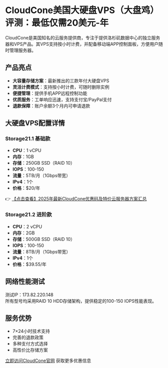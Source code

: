 # CloudCone美国大硬盘VPS（大盘鸡）评测：最低仅需20美元-年

CloudCone是美国知名的云服务提供商，专注于提供洛杉矶数据中心的独立服务器和VPS产品。其VPS支持按小时计费，并配备移动端APP控制面板，方便用户随时管理服务器。

## 产品亮点

- **大容量存储方案**：最新推出的三款年付大硬盘VPS
- **灵活计费模式**：支持按小时计费，可随时删除实例
- **便捷管理**：提供手机APP远程控制功能
- **优质服务**：工单响应迅速，支持支付宝/PayPal支付
- **退款保障**：账户余额3个月内可申请退款

## 大硬盘VPS配置详情

### Storage21.1 基础款
- **CPU**：1 vCPU
- **内存**：1GB
- **存储**：250GB SSD（RAID 10）
- **IOPS**：100-150
- **流量**：5TB/月（1Gbps带宽）
- **IPv4**：1个
- **价格**：$20/年

👉 [【点击查看】2025年最新CloudCone优惠码及特价云服务器方案汇总](https://bit.ly/Cloudcone)

### Storage21.2 进阶款
- **CPU**：2 vCPU
- **内存**：2GB
- **存储**：500GB SSD（RAID 10）
- **IOPS**：100-150
- **流量**：8TB/月（1Gbps带宽）
- **IPv4**：1个
- **价格**：$39.55/年

## 网络性能测试
测试IP：173.82.220.148  
所有型号均采用RAID 10 HDD存储架构，提供稳定的100-150 IOPS性能表现。

## 服务优势
- 7×24小时技术支持
- 完善的退款政策
- 多种支付方式选择
- 高性价比存储方案

[立即访问CloudCone官网](https://bit.ly/Cloudcone) 获取更多优惠信息
